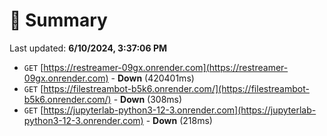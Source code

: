 # 📖 Summary
Last updated: **6/10/2024, 3:37:06 PM**

- `GET` [https://restreamer-09gx.onrender.com](https://restreamer-09gx.onrender.com) - **Down** (420401ms)
- `GET` [https://filestreambot-b5k6.onrender.com/](https://filestreambot-b5k6.onrender.com/) - **Down** (308ms)
- `GET` [https://jupyterlab-python3-12-3.onrender.com](https://jupyterlab-python3-12-3.onrender.com) - **Down** (218ms)
